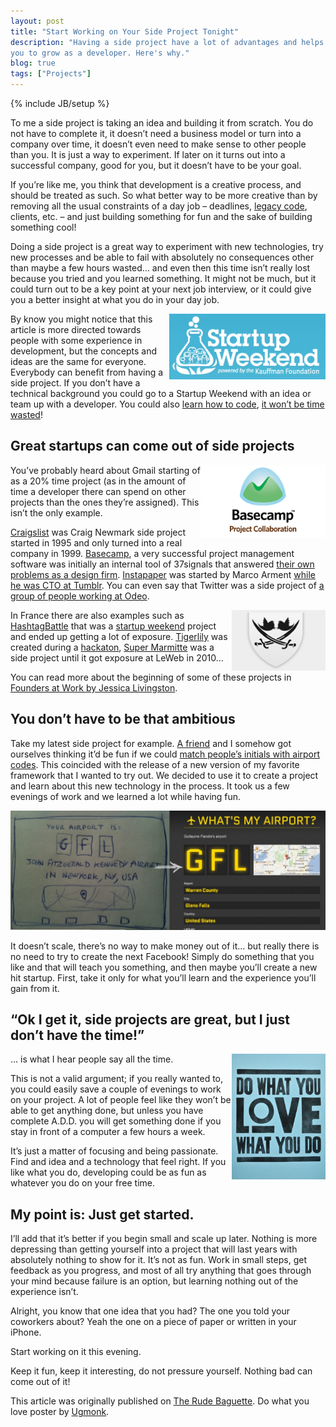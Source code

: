 ```yaml
---
layout: post
title: "Start Working on Your Side Project Tonight"
description: "Having a side project have a lot of advantages and helps
you to grow as a developer. Here's why."
blog: true
tags: ["Projects"]
---
```


{% include JB/setup %}

To me a side project is taking an idea and building it from scratch. You do not have to complete it, it doesn’t need a business model or turn into a company over time, it doesn’t even need to make sense to other people than you. It is just a way to experiment. If later on it turns out into a successful company, good for you, but it doesn’t have to be your goal.

If you’re like me, you think that development is a creative process, and should be treated as such. So what better way to be more creative than by removing all the usual constraints of a day job – deadlines, [legacy code](http://en.wikipedia.org/wiki/Legacy_code), clients, etc. – and just building something for fun and the sake of building something cool!

Doing a side project is a great way to experiment with new technologies, try new processes and be able to fail with absolutely no consequences other than maybe a few hours wasted… and even then this time isn’t really lost because you tried and you learned something. It might not be much, but it could turn out to be a key point at your next job interview, or it could give you a better insight at what you do in your day job.

<img src="/assets/misc/startupweekend.png" style="float:right; width:250px;" />

By know you might notice that this article is more directed towards people with some experience in development, but the concepts and ideas are the same for everyone. Everybody can benefit from having a side project. If you don’t have a technical background you could go to a Startup Weekend with an idea or team up with a developer. You could also [learn how to code](http://codeyear.com/), [it won’t be time wasted](http://ror.kateray.net/post/1312957018/the-internet-teaches-you-ruby-on-rails)!

## Great startups can come out of side projects

<img src="/assets/misc/basecamp.png" style="float:right; width:200px;" />

You’ve probably heard about Gmail starting of as a 20% time project (as in the amount of time a developer there can spend on other projects than the ones they’re assigned). This isn’t the only example.

[Craigslist](http://craigslist.com/) was Craig Newmark side project started in 1995 and only turned into a real company in 1999. [Basecamp](http://basecamp.com/), a very successful project management software was initially an internal tool of 37signals that answered [their own problems as a design firm](http://gettingreal.37signals.com/ch02_Whats_Your_Problem.php). [Instapaper](http://www.instapaper.com/) was started by Marco Arment [while he was CTO at Tumblr](http://bits.blogs.nytimes.com/2010/09/23/instapaper-goes-from-hobby-to-startup/). You can even say that Twitter was a side project of [a group of people working at Odeo](http://articles.businessinsider.com/2011-04-13/tech/29957143_1_jack-dorsey-twitter-podcasting).

<img src="/assets/misc/hashtagbattle.png" style="float:right; width:150px;" />

In France there are also examples such as [HashtagBattle](http://hashtagbattle.com/) that was a [startup weekend](http://startupweekend.org/) project and ended up getting a lot of exposure. [Tigerlily](http://www.tigerlilyapps.com/) was created during a [hackaton](http://en.wikipedia.org/wiki/Hackathon), [Super Marmitte](http://www.super-marmite.com/) was a side project until it got exposure at LeWeb in 2010…

You can read more about the beginning of some of these projects in [Founders at Work by Jessica Livingston](http://books.google.fr/books?id=ktm885vGIXEC&lpg=PA161&ots=vTvMWfQH8g&dq=gmail%20side%20project&pg=PR2#v=onepage&q&f=false).

## You don’t have to be that ambitious

Take my latest side project for example. [A friend](https://twitter.com/gflandre) and I somehow got ourselves thinking it’d be fun if we could [match people’s initials with airport codes](http://whatsmyairport.com/). This coincided with the release of a new version of my favorite framework that I wanted to try out. We decided to use it to create a project and learn about this new technology in the process. It took us a few evenings of work and we learned a lot while having fun.

<div style="text-align:center"><img src="/assets/misc/airport.jpg" style="width:550px;" /></div>

It doesn’t scale, there’s no way to make money out of it… but really there is no need to try to create the next Facebook! Simply do something that you like and that will teach you something, and then maybe you’ll create a new hit startup. First, take it only for what you’ll learn and the experience you’ll gain from it.

## “Ok I get it, side projects are great, but I just don’t have the time!”

<img src="/assets/misc/love.png" style="float:right; width:150px;" />

… is what I hear people say all the time.

This is not a valid argument; if you really wanted to, you could easily save a couple of evenings to work on your project. A lot of people feel like they won’t be able to get anything done, but unless you have complete A.D.D. you will get something done if you stay in front of a computer a few hours a week.

It’s just a matter of focusing and being passionate. Find and idea and a technology that feel right. If you like what you do, developing could be as fun as whatever you do on your free time.

## My point is: Just get started.

I’ll add that it’s better if you begin small and scale up later. Nothing is more depressing than getting yourself into a project that will last years with absolutely nothing to show for it. It’s not as fun. Work in small steps, get feedback as you progress, and most of all try anything that goes through your mind because failure is an option, but learning nothing out of the experience isn’t.

Alright, you know that one idea that you had? The one you told your coworkers about? Yeah the one on a piece of paper or written in your iPhone.

Start working on it this evening.

Keep it fun, keep it interesting, do not pressure yourself. Nothing bad can come out of it!

<p class="sidenote">
  This article was originally published on
  <a href="http://www.rudebaguette.com/2012/01/09/start-working-side-project/">The Rude Baguette</a>.
  Do what you love poster by <a href="http://shop.ugmonk.com/product/do-what-you-love-print-blue">Ugmonk</a>.
</p>
